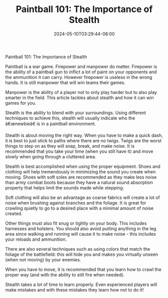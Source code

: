 ﻿---
title: "Paintball 101: The Importance of Stealth"
date: 2024-05-10T03:29:44-08:00
description: "Paint Ball Tips for Web Success"
featured_image: "/images/Paint Ball.jpg"
tags: ["Paint Ball"]
---

Paintball 101: The Importance of Stealth

Paintball is a war game. Firepower and manpower do matter. Firepower is the ability of a paintball gun to inflict a lot of paint on your opponents and the ammunition it can carry. However firepower is useless in the wrong hands. It is still manpower that will win teams their games.

Manpower is the ability of a player not to only play harder but to also play smarter in the field. This article tackles about stealth and how it can win  games for you.

Stealth is the ability to blend with your surroundings. Using different techniques to achieve this, stealth will usually indicate who the â€œnewbieâ€ is in a paintball environment.

Stealth is about moving the right way. When you have to make a quick dash, it is best to just stick to paths where there are no twigs. Twigs are the worst things to step on as they will snap, break, and make noise. It is recommended that you take your time (when you still have it) and move slowly when going through a cluttered area.

Stealth is best accomplished when using the proper equipment. Shoes and clothing will help tremendously in minimizing the sound you create when moving. Shoes with soft soles are recommended as they make less noise than army combat boots because they have a natural sound absorption property that helps limit the sounds made while stepping.

Soft clothing will also be an advantage as coarse fabrics will create a lot of noise when brushing against branches and the foliage. It is great for crawling quietly to go to a desired place with a minimal amount of noise created.

Other things must also fit snug or tightly on your body. This includes harnesses and holsters. You should also avoid putting anything in the leg area since walking and running will cause it to make noise - this includes your reloads and ammunition.

There are also several techniques such as using colors that match the foliage of the battlefield: this will hide you and makes you virtually unseen (when not moving) by your enemies.

When you have to move, it is recommended that you learn how to crawl the proper way (and with the ability to still fire when needed). 

Stealth takes a lot of time to learn properly. Even experienced players will make mistakes and with these mistakes they learn how not to do it!


